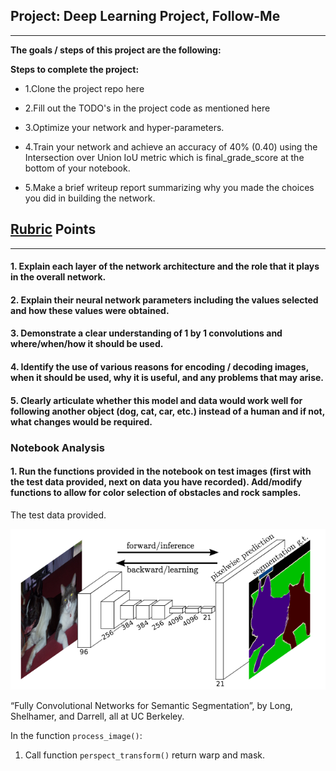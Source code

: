 ## Project: Deep Learning Project, Follow-Me 
---


**The goals / steps of this project are the following:**  

**Steps to complete the project:**

* 1.Clone the project repo here

* 2.Fill out the TODO's in the project code as mentioned here

* 3.Optimize your network and hyper-parameters.

* 4.Train your network and achieve an accuracy of 40% (0.40) using the Intersection over Union IoU metric which is final_grade_score at the bottom of your notebook.

* 5.Make a brief writeup report summarizing why you made the choices you did in building the network.


[//]: # (Image References)

[image1]: ./Image/1.png


## [Rubric](https://review.udacity.com/#!/rubrics/1155/view) Points
---

#### 1. Explain each layer of the network architecture and the role that it plays in the overall network. 

#### 2. Explain their neural network parameters including the values selected and how these values were obtained.

#### 3. Demonstrate a clear understanding of 1 by 1 convolutions and where/when/how it should be used. 

#### 4. Identify the use of various reasons for encoding / decoding images, when it should be used, why it is useful, and any problems that may arise.

#### 5. Clearly articulate whether this model and data would work well for following another object (dog, cat, car, etc.) instead of a human and if not, what changes would be required. 

### Notebook Analysis
#### 1. Run the functions provided in the notebook on test images (first with the test data provided, next on data you have recorded). Add/modify functions to allow for color selection of obstacles and rock samples.

The test data provided.

![alt text][image1]

 “Fully Convolutional Networks for Semantic Segmentation”, by Long, Shelhamer, and Darrell, all at UC Berkeley.
 


In the function `process_image()`: 
1. Call function `perspect_transform()` return warp and mask.
